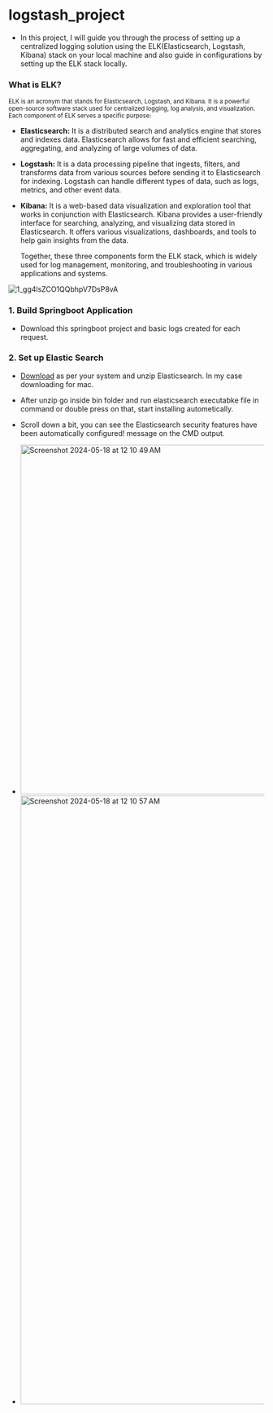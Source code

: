 # logstash_project
- In this project, I will guide you through the process of setting up a centralized logging solution using the ELK(Elasticsearch, Logstash, Kibana) stack on your local machine and also guide in configurations by setting up the ELK stack locally.

### What is ELK?
<sub>ELK is an acronym that stands for Elasticsearch, Logstash, and Kibana. It is a powerful open-source software stack used for centralized logging, log analysis, and visualization. Each component of ELK serves a specific purpose:</sub>

- **Elasticsearch:** It is a distributed search and analytics engine that stores and indexes data. Elasticsearch allows for fast and efficient searching, aggregating, and analyzing of large volumes of data.

- **Logstash:** It is a data processing pipeline that ingests, filters, and transforms data from various sources before sending it to Elasticsearch for indexing. Logstash can handle different types of data, such as logs, metrics, and other event data.

- **Kibana:** It is a web-based data visualization and exploration tool that works in conjunction with Elasticsearch. Kibana provides a user-friendly interface for searching, analyzing, and visualizing data stored in Elasticsearch. It offers various visualizations, dashboards, and tools to help gain insights from the data.

  Together, these three components form the ELK stack, which is widely used for log management, monitoring, and troubleshooting in various applications and systems.
  
![1_gg4lsZCO1QQbhpV7DsP8vA](https://github.com/Himanshut0012/logstash_project/assets/89704266/efd43ef3-255d-4be6-ba2c-d37f6942b660)
### 1. Build Springboot Application
- Download this springboot project and basic logs created for each request.

### 2. Set up Elastic Search
- [Download](https://www.elastic.co/downloads/elasticsearch) as per your system and unzip Elasticsearch. In my case downloading for mac.
- After unzip go inside bin folder and run elasticsearch executabke file in command or double press on that, start installing autometically.
- Scroll down a bit, you can see the Elasticsearch security features have been automatically configured! message on the CMD output.
- <img width="686" alt="Screenshot 2024-05-18 at 12 10 49 AM" src="https://github.com/Himanshut0012/logstash_project/assets/89704266/726fdb0c-05cd-41ae-9b34-f03145943a36">

- <img width="1195" alt="Screenshot 2024-05-18 at 12 10 57 AM" src="https://github.com/Himanshut0012/logstash_project/assets/89704266/d4b18235-df4c-43a3-b006-8e16adf836e3">
